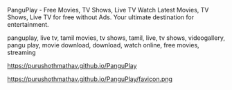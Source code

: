 
PanguPlay - Free Movies, TV Shows, Live TV
Watch Latest Movies, TV Shows, Live TV for free without Ads. Your ultimate destination for entertainment.
    
<!-- Keywords -->
panguplay, live tv, tamil movies, tv shows, tamil, live, tv shows, videogallery, pangu play, movie download, download, watch online, free movies, streaming
    
<!-- Canonical Link -->
https://purushothmathav.github.io/PanguPlay
    
<!-- Favicon -->
https://purushothmathav.github.io/PanguPlay/favicon.png
    
